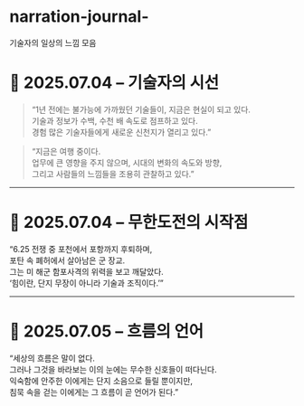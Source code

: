 # narration-journal-
기술자의 일상의 느낌 모음
# 📅 2025.07.04 – 기술자의 시선

> “1년 전에는 불가능에 가까웠던 기술들이, 지금은 현실이 되고 있다.  
기술과 정보가 수백, 수천 배 속도로 점프하고 있다.  
경험 많은 기술자들에게 새로운 신천지가 열리고 있다.”

> “지금은 여행 중이다.  
업무에 큰 영향을 주지 않으며, 시대의 변화의 속도와 방향,  
그리고 사람들의 느낌들을 조용히 관찰하고 있다.”

---

# 📅 2025.07.04 – 무한도전의 시작점

“6.25 전쟁 중 포천에서 포항까지 후퇴하며,  
포탄 속 폐허에서 살아남은 군 장교.  
그는 미 해군 함포사격의 위력을 보고 깨달았다.  
‘힘이란, 단지 무장이 아니라 기술과 조직이다.’”

---

# 📅 2025.07.05 – 흐름의 언어

“세상의 흐름은 말이 없다.  
그러나 그것을 바라보는 이의 눈에는 무수한 신호들이 떠다닌다.  
익숙함에 안주한 이에게는 단지 소음으로 들릴 뿐이지만,  
침묵 속을 걷는 이에게는 그 흐름이 곧 언어가 된다.”
